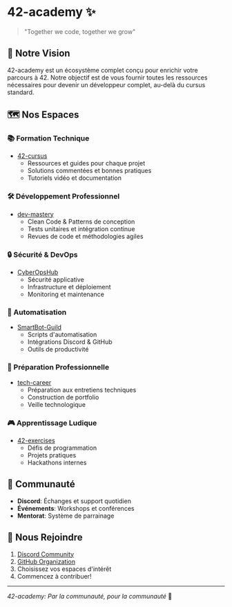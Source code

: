 # 42-academy ✨

> "Together we code, together we grow"

## 🎯 Notre Vision

42-academy est un écosystème complet conçu pour enrichir votre parcours à 42. Notre objectif est de vous fournir toutes les ressources nécessaires pour devenir un développeur complet, au-delà du cursus standard.

## 🗺️ Nos Espaces

### 📚 Formation Technique
- [42-cursus](https://github.com/Infinity42/42-cursus)
  - Ressources et guides pour chaque projet
  - Solutions commentées et bonnes pratiques
  - Tutoriels vidéo et documentation

### 🛠️ Développement Professionnel
- [dev-mastery](https://github.com/Infinity42/dev-mastery)
  - Clean Code & Patterns de conception
  - Tests unitaires et intégration continue
  - Revues de code et méthodologies agiles

### 🔒 Sécurité & DevOps
- [CyberOpsHub](https://github.com/CyberOpsHub)
  - Sécurité applicative
  - Infrastructure et déploiement
  - Monitoring et maintenance

### 🤖 Automatisation
- [SmartBot-Guild](https://github.com/SmartBot-Guild)
  - Scripts d'automatisation
  - Intégrations Discord & GitHub
  - Outils de productivité

### 💼 Préparation Professionnelle
- [tech-career](https://github.com/Infinity42/tech-career)
  - Préparation aux entretiens techniques
  - Construction de portfolio
  - Veille technologique

### 🎮 Apprentissage Ludique
- [42-exercises](https://github.com/Infinity42/42-exercises)
  - Défis de programmation
  - Projets pratiques
  - Hackathons internes

## 🤝 Communauté

- **Discord**: Échanges et support quotidien
- **Événements**: Workshops et conférences
- **Mentorat**: Système de parrainage

## 📱 Nous Rejoindre

1. [Discord Community](https://discord.gg/42-academy)
2. [GitHub Organization](https://github.com/Infinity42)
3. Choisissez vos espaces d'intérêt
4. Commencez à contribuer!

---

*42-academy: Par la communauté, pour la communauté* 🌟

